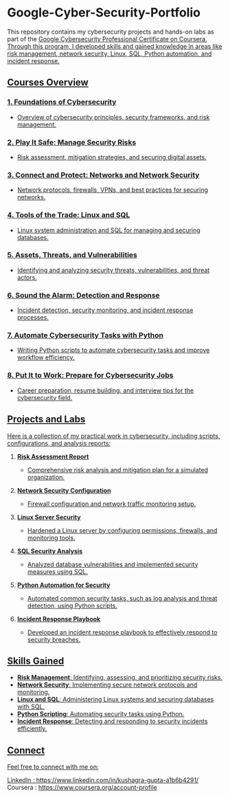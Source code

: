 # Google-Cyber-Security-Portfolio

This repository contains my cybersecurity projects and hands-on labs as part of the <a href='https://www.coursera.org/google-certificates/cybersecurity-certificate'>Google Cybersecurity Professional Certificate
 on Coursera. Through this program, I developed skills and gained knowledge in areas like risk management, network security, Linux, SQL, Python automation, and incident response.

## Courses Overview

### 1. **Foundations of Cybersecurity**  
   - Overview of cybersecurity principles, security frameworks, and risk management.

### 2. **Play It Safe: Manage Security Risks**  
   - Risk assessment, mitigation strategies, and securing digital assets.

### 3. **Connect and Protect: Networks and Network Security**  
   - Network protocols, firewalls, VPNs, and best practices for securing networks.

### 4. **Tools of the Trade: Linux and SQL**  
   - Linux system administration and SQL for managing and securing databases.

### 5. **Assets, Threats, and Vulnerabilities**  
   - Identifying and analyzing security threats, vulnerabilities, and threat actors.

### 6. **Sound the Alarm: Detection and Response**  
   - Incident detection, security monitoring, and incident response processes.

### 7. **Automate Cybersecurity Tasks with Python**  
   - Writing Python scripts to automate cybersecurity tasks and improve workflow efficiency.

### 8. **Put It to Work: Prepare for Cybersecurity Jobs**  
   - Career preparation, resume building, and interview tips for the cybersecurity field.

## Projects and Labs  
Here is a collection of my practical work in cybersecurity, including scripts, configurations, and analysis reports:

1. **Risk Assessment Report**  
   - Comprehensive risk analysis and mitigation plan for a simulated organization.

2. **Network Security Configuration**  
   - Firewall configuration and network traffic monitoring setup.

3. **Linux Server Security**  
   - Hardened a Linux server by configuring permissions, firewalls, and monitoring tools.

4. **SQL Security Analysis**  
   - Analyzed database vulnerabilities and implemented security measures using SQL.

5. **Python Automation for Security**  
   - Automated common security tasks, such as log analysis and threat detection, using Python scripts.

6. **Incident Response Playbook**  
   - Developed an incident response playbook to effectively respond to security breaches.

## Skills Gained

- **Risk Management**: Identifying, assessing, and prioritizing security risks.
- **Network Security**: Implementing secure network protocols and monitoring.
- **Linux and SQL**: Administering Linux systems and securing databases with SQL.
- **Python Scripting**: Automating security tasks using Python.
- **Incident Response**: Detecting and responding to security incidents efficiently.

## Connect  
Feel free to connect with me on:

LinkedIn : https://www.linkedin.com/in/kushagra-gupta-a1b6b4291/
Coursera : https://www.coursera.org/account-profile


